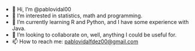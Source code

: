 - 👋 Hi, I’m @pablovidal00
- 👀 I’m interested in statistics, math and programming.
- 🌱 I’m currently learning R and Python, and I have some experience with Java. 
- 💞️ I’m looking to collaborate on, well, anything I could be useful for. 
- 📫 How to reach me: pablovidalfdez00@gmail.com

<!---
pablovidal00/pablovidal00 is a ✨ special ✨ repository because its `README.md` (this file) appears on your GitHub profile.
You can click the Preview link to take a look at your changes.
--->
